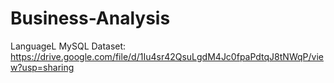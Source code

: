 # Business-Analysis
LanguageL MySQL
Dataset: https://drive.google.com/file/d/1Iu4sr42QsuLgdM4Jc0fpaPdtqJ8tNWqP/view?usp=sharing
